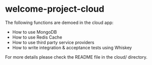 welcome-project-cloud
=====================

The following functions are demoed in the cloud app:

* How to use MongoDB
* How to use Redis Cache
* How to use third party service providers
* How to write integration & acceptance tests using Whiskey

For more details please check the README file in the cloud/ directory.
